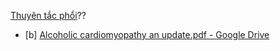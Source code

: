 [Thuyên tắc phổi](../100%20Reference%20notes/Thuy%C3%AAn%20t%E1%BA%AFc%20ph%E1%BB%95i.md)??  
  
- [b] [Alcoholic cardiomyopathy an update.pdf - Google Drive](https://drive.google.com/file/d/1Wgth1e0GSRXu-8i4Tlt0lZVXUyOUlW_3/view?sfnsn=mo)